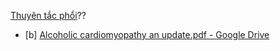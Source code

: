 [Thuyên tắc phổi](../100%20Reference%20notes/Thuy%C3%AAn%20t%E1%BA%AFc%20ph%E1%BB%95i.md)??  
  
- [b] [Alcoholic cardiomyopathy an update.pdf - Google Drive](https://drive.google.com/file/d/1Wgth1e0GSRXu-8i4Tlt0lZVXUyOUlW_3/view?sfnsn=mo)